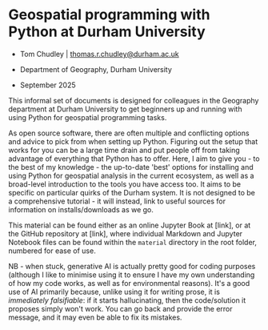 # Geospatial programming with Python at Durham University

 - Tom Chudley | thomas.r.chudley@durham.ac.uk

 - Department of Geography, Durham University

 - September 2025

This informal set of documents is designed for colleagues in the Geography department at Durham University to get beginners up and running with using Python for geospatial programming tasks.

As open source software, there are often multiple and conflicting options and advice to pick from when setting up Python. Figuring out the setup that works for you can be a large time drain and put people off from taking advantage of everything that Python has to offer. Here, I aim to give you - to the best of my knowledge - the up-to-date 'best' options for installing and using Python for geospatial analysis in the current ecosystem, as well as a broad-level introduction to the tools you have access too. It aims to be specific on particular quirks of the Durham system. It is not designed to be a comprehensive tutorial - it will instead, link to useful sources for information on installs/downloads as we go.

This material can be found either as an online Jupyter Book at [link], or at the GitHub repository at [link], where individual Markdown and Jupyter Notebook files can be found within the `material` directory in the root folder, numbered for ease of use.

NB - when stuck, generative AI is actually pretty good for coding purposes (although I like to minimise using it to ensure I have my own understanding of how my code works, as well as for environmental reasons). It's a good use of AI primarily because, unlike using it for writing prose, it is _immediately falsifiable_: if it starts hallucinating, then the code/solution it proposes simply won't work. You can go back and provide the error message, and it may even be able to fix its mistakes.
